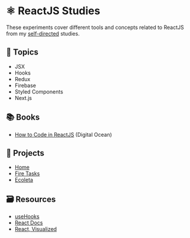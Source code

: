 # :atom_symbol: ReactJS Studies

These experiments cover different tools and concepts related to ReactJS from my [self-directed](https://github.com/DanielBrito/self-learning) studies.

## 📑 Topics

- JSX
- Hooks
- Redux
- Firebase
- Styled Components
- Next.js

## 📚 Books

- [How to Code in ReactJS](https://www.digitalocean.com/community/books/how-to-code-in-react-js-ebook) (Digital Ocean)

## :rocket: Projects

- [Home](https://danielbrito.github.io/home/)
- [Fire Tasks](https://github.com/DanielBrito/fire-tasks)
- [Ecoleta](https://github.com/DanielBrito/ecoleta-nlw-rocketseat)

## :card_file_box: Resources

- [useHooks](https://github.com/uidotdev/usehooks)
- [React Docs](https://beta.reactjs.org/)
- [React, Visualized](https://react.gg/visualized)

